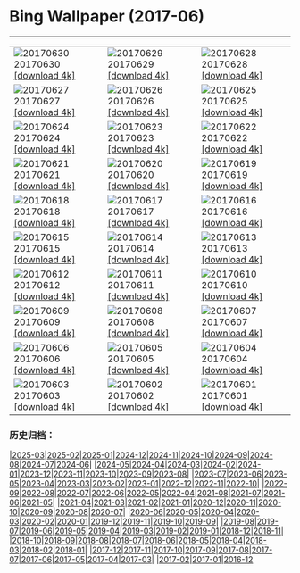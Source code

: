 # Bing Wallpaper (2017-06)
**************

<table><tr><td><img class="wallpaper" src="https://www.bing.com/az/hprichbg/rb/RanwuLake_EN-US10121024399_1920x1080.jpg" alt="20170630"> 20170630 <a href="https://www.bing.com/az/hprichbg/rb/RanwuLake_EN-US10121024399_UHD.jpg">[download 4k]</a></td><td><img class="wallpaper" src="https://www.bing.com/az/hprichbg/rb/NorddorfPath_EN-US10723559913_1920x1080.jpg" alt="20170629"> 20170629 <a href="https://www.bing.com/az/hprichbg/rb/NorddorfPath_EN-US10723559913_UHD.jpg">[download 4k]</a></td><td><img class="wallpaper" src="https://www.bing.com/az/hprichbg/rb/JoshuaTrees_EN-US10044021957_1920x1080.jpg" alt="20170628"> 20170628 <a href="https://www.bing.com/az/hprichbg/rb/JoshuaTrees_EN-US10044021957_UHD.jpg">[download 4k]</a></td></tr><tr><td><img class="wallpaper" src="https://www.bing.com/az/hprichbg/rb/CallanishSS_EN-US12690147391_1920x1080.jpg" alt="20170627"> 20170627 <a href="https://www.bing.com/az/hprichbg/rb/CallanishSS_EN-US12690147391_UHD.jpg">[download 4k]</a></td><td><img class="wallpaper" src="https://www.bing.com/az/hprichbg/rb/MadagascarLemurs_EN-US6929042654_1920x1080.jpg" alt="20170626"> 20170626 <a href="https://www.bing.com/az/hprichbg/rb/MadagascarLemurs_EN-US6929042654_UHD.jpg">[download 4k]</a></td><td><img class="wallpaper" src="https://www.bing.com/az/hprichbg/rb/SanLorenzo_EN-US8246045607_1920x1080.jpg" alt="20170625"> 20170625 <a href="https://www.bing.com/az/hprichbg/rb/SanLorenzo_EN-US8246045607_UHD.jpg">[download 4k]</a></td></tr><tr><td><img class="wallpaper" src="https://www.bing.com/az/hprichbg/rb/HawaiiSwim_EN-US7233619332_1920x1080.jpg" alt="20170624"> 20170624 <a href="https://www.bing.com/az/hprichbg/rb/HawaiiSwim_EN-US7233619332_UHD.jpg">[download 4k]</a></td><td><img class="wallpaper" src="https://www.bing.com/az/hprichbg/rb/MooneyFalls_EN-US11568488094_1920x1080.jpg" alt="20170623"> 20170623 <a href="https://www.bing.com/az/hprichbg/rb/MooneyFalls_EN-US11568488094_UHD.jpg">[download 4k]</a></td><td><img class="wallpaper" src="https://www.bing.com/az/hprichbg/rb/AKFox_EN-US8586782340_1920x1080.jpg" alt="20170622"> 20170622 <a href="https://www.bing.com/az/hprichbg/rb/AKFox_EN-US8586782340_UHD.jpg">[download 4k]</a></td></tr><tr><td><img class="wallpaper" src="https://www.bing.com/az/hprichbg/rb/VeniceSunset_EN-US9661879063_1920x1080.jpg" alt="20170621"> 20170621 <a href="https://www.bing.com/az/hprichbg/rb/VeniceSunset_EN-US9661879063_UHD.jpg">[download 4k]</a></td><td><img class="wallpaper" src="https://www.bing.com/az/hprichbg/rb/PlayaRoja_EN-US9542724846_1920x1080.jpg" alt="20170620"> 20170620 <a href="https://www.bing.com/az/hprichbg/rb/PlayaRoja_EN-US9542724846_UHD.jpg">[download 4k]</a></td><td><img class="wallpaper" src="https://www.bing.com/az/hprichbg/rb/AeoniumLeaf_EN-US7200082197_1920x1080.jpg" alt="20170619"> 20170619 <a href="https://www.bing.com/az/hprichbg/rb/AeoniumLeaf_EN-US7200082197_UHD.jpg">[download 4k]</a></td></tr><tr><td><img class="wallpaper" src="https://www.bing.com/az/hprichbg/rb/TurDad_EN-US11284438848_1920x1080.jpg" alt="20170618"> 20170618 <a href="https://www.bing.com/az/hprichbg/rb/TurDad_EN-US11284438848_UHD.jpg">[download 4k]</a></td><td><img class="wallpaper" src="https://www.bing.com/az/hprichbg/rb/ThufaHill_EN-US8809655435_1920x1080.jpg" alt="20170617"> 20170617 <a href="https://www.bing.com/az/hprichbg/rb/ThufaHill_EN-US8809655435_UHD.jpg">[download 4k]</a></td><td><img class="wallpaper" src="https://www.bing.com/az/hprichbg/rb/FireDragonfly_EN-US9623816108_1920x1080.jpg" alt="20170616"> 20170616 <a href="https://www.bing.com/az/hprichbg/rb/FireDragonfly_EN-US9623816108_UHD.jpg">[download 4k]</a></td></tr><tr><td><img class="wallpaper" src="https://www.bing.com/az/hprichbg/rb/TOAD_EN-US7336795473_1920x1080.jpg" alt="20170615"> 20170615 <a href="https://www.bing.com/az/hprichbg/rb/TOAD_EN-US7336795473_UHD.jpg">[download 4k]</a></td><td><img class="wallpaper" src="https://www.bing.com/az/hprichbg/rb/LadderTruckFlag_EN-US6754477338_1920x1080.jpg" alt="20170614"> 20170614 <a href="https://www.bing.com/az/hprichbg/rb/LadderTruckFlag_EN-US6754477338_UHD.jpg">[download 4k]</a></td><td><img class="wallpaper" src="https://www.bing.com/az/hprichbg/rb/NiemeyerCenter_EN-US8964518609_1920x1080.jpg" alt="20170613"> 20170613 <a href="https://www.bing.com/az/hprichbg/rb/NiemeyerCenter_EN-US8964518609_UHD.jpg">[download 4k]</a></td></tr><tr><td><img class="wallpaper" src="https://www.bing.com/az/hprichbg/rb/DinosaurPP_EN-US14141412793_1920x1080.jpg" alt="20170612"> 20170612 <a href="https://www.bing.com/az/hprichbg/rb/DinosaurPP_EN-US14141412793_UHD.jpg">[download 4k]</a></td><td><img class="wallpaper" src="https://www.bing.com/az/hprichbg/rb/MagnificentGBR_EN-US9547030928_1920x1080.jpg" alt="20170611"> 20170611 <a href="https://www.bing.com/az/hprichbg/rb/MagnificentGBR_EN-US9547030928_UHD.jpg">[download 4k]</a></td><td><img class="wallpaper" src="https://www.bing.com/az/hprichbg/rb/LibraryofCelsus_EN-US10684027847_1920x1080.jpg" alt="20170610"> 20170610 <a href="https://www.bing.com/az/hprichbg/rb/LibraryofCelsus_EN-US10684027847_UHD.jpg">[download 4k]</a></td></tr><tr><td><img class="wallpaper" src="https://www.bing.com/az/hprichbg/rb/BalmhornRegion_EN-US6932360915_1920x1080.jpg" alt="20170609"> 20170609 <a href="https://www.bing.com/az/hprichbg/rb/BalmhornRegion_EN-US6932360915_UHD.jpg">[download 4k]</a></td><td><img class="wallpaper" src="https://www.bing.com/az/hprichbg/rb/OceanCurrents_EN-US13599348032_1920x1080.jpg" alt="20170608"> 20170608 <a href="https://www.bing.com/az/hprichbg/rb/OceanCurrents_EN-US13599348032_UHD.jpg">[download 4k]</a></td><td><img class="wallpaper" src="https://www.bing.com/az/hprichbg/rb/WallersGazelle_EN-US9185873893_1920x1080.jpg" alt="20170607"> 20170607 <a href="https://www.bing.com/az/hprichbg/rb/WallersGazelle_EN-US9185873893_UHD.jpg">[download 4k]</a></td></tr><tr><td><img class="wallpaper" src="https://www.bing.com/az/hprichbg/rb/JunoMemorial_EN-US11412616317_1920x1080.jpg" alt="20170606"> 20170606 <a href="https://www.bing.com/az/hprichbg/rb/JunoMemorial_EN-US11412616317_UHD.jpg">[download 4k]</a></td><td><img class="wallpaper" src="https://www.bing.com/az/hprichbg/rb/KaprunDam_EN-US8019236843_1920x1080.jpg" alt="20170605"> 20170605 <a href="https://www.bing.com/az/hprichbg/rb/KaprunDam_EN-US8019236843_UHD.jpg">[download 4k]</a></td><td><img class="wallpaper" src="https://www.bing.com/az/hprichbg/rb/BluestripedFangblenny_EN-US10764047906_1920x1080.jpg" alt="20170604"> 20170604 <a href="https://www.bing.com/az/hprichbg/rb/BluestripedFangblenny_EN-US10764047906_UHD.jpg">[download 4k]</a></td></tr><tr><td><img class="wallpaper" src="https://www.bing.com/az/hprichbg/rb/TexasBluebonnets_EN-US9649625716_1920x1080.jpg" alt="20170603"> 20170603 <a href="https://www.bing.com/az/hprichbg/rb/TexasBluebonnets_EN-US9649625716_UHD.jpg">[download 4k]</a></td><td><img class="wallpaper" src="https://www.bing.com/az/hprichbg/rb/PonteSantAngelo_EN-US14642948743_1920x1080.jpg" alt="20170602"> 20170602 <a href="https://www.bing.com/az/hprichbg/rb/PonteSantAngelo_EN-US14642948743_UHD.jpg">[download 4k]</a></td><td><img class="wallpaper" src="https://www.bing.com/az/hprichbg/rb/EuropeanFlamingo_EN-US11283971815_1920x1080.jpg" alt="20170601"> 20170601 <a href="https://www.bing.com/az/hprichbg/rb/EuropeanFlamingo_EN-US11283971815_UHD.jpg">[download 4k]</a></td></tr></table>

### 历史归档：

|[2025-03](/../2025-03/2025-03.md)|[2025-02](/../2025-02/2025-02.md)|[2025-01](/../2025-01/2025-01.md)|[2024-12](/../2024-12/2024-12.md)|[2024-11](/../2024-11/2024-11.md)|[2024-10](/../2024-10/2024-10.md)|[2024-09](/../2024-09/2024-09.md)|[2024-08](/../2024-08/2024-08.md)|[2024-07](/../2024-07/2024-07.md)|[2024-06](/../2024-06/2024-06.md)|
|[2024-05](/../2024-05/2024-05.md)|[2024-04](/../2024-04/2024-04.md)|[2024-03](/../2024-03/2024-03.md)|[2024-02](/../2024-02/2024-02.md)|[2024-01](/../2024-01/2024-01.md)|[2023-12](/../2023-12/2023-12.md)|[2023-11](/../2023-11/2023-11.md)|[2023-10](/../2023-10/2023-10.md)|[2023-09](/../2023-09/2023-09.md)|[2023-08](/../2023-08/2023-08.md)|
|[2023-07](/../2023-07/2023-07.md)|[2023-06](/../2023-06/2023-06.md)|[2023-05](/../2023-05/2023-05.md)|[2023-04](/../2023-04/2023-04.md)|[2023-03](/../2023-03/2023-03.md)|[2023-02](/../2023-02/2023-02.md)|[2023-01](/../2023-01/2023-01.md)|[2022-12](/../2022-12/2022-12.md)|[2022-11](/../2022-11/2022-11.md)|[2022-10](/../2022-10/2022-10.md)|
|[2022-09](/../2022-09/2022-09.md)|[2022-08](/../2022-08/2022-08.md)|[2022-07](/../2022-07/2022-07.md)|[2022-06](/../2022-06/2022-06.md)|[2022-05](/../2022-05/2022-05.md)|[2022-04](/../2022-04/2022-04.md)|[2021-08](/../2021-08/2021-08.md)|[2021-07](/../2021-07/2021-07.md)|[2021-06](/../2021-06/2021-06.md)|[2021-05](/../2021-05/2021-05.md)|
|[2021-04](/../2021-04/2021-04.md)|[2021-03](/../2021-03/2021-03.md)|[2021-02](/../2021-02/2021-02.md)|[2021-01](/../2021-01/2021-01.md)|[2020-12](/../2020-12/2020-12.md)|[2020-11](/../2020-11/2020-11.md)|[2020-10](/../2020-10/2020-10.md)|[2020-09](/../2020-09/2020-09.md)|[2020-08](/../2020-08/2020-08.md)|[2020-07](/../2020-07/2020-07.md)|
|[2020-06](/../2020-06/2020-06.md)|[2020-05](/../2020-05/2020-05.md)|[2020-04](/../2020-04/2020-04.md)|[2020-03](/../2020-03/2020-03.md)|[2020-02](/../2020-02/2020-02.md)|[2020-01](/../2020-01/2020-01.md)|[2019-12](/../2019-12/2019-12.md)|[2019-11](/../2019-11/2019-11.md)|[2019-10](/../2019-10/2019-10.md)|[2019-09](/../2019-09/2019-09.md)|
|[2019-08](/../2019-08/2019-08.md)|[2019-07](/../2019-07/2019-07.md)|[2019-06](/../2019-06/2019-06.md)|[2019-05](/../2019-05/2019-05.md)|[2019-04](/../2019-04/2019-04.md)|[2019-03](/../2019-03/2019-03.md)|[2019-02](/../2019-02/2019-02.md)|[2019-01](/../2019-01/2019-01.md)|[2018-12](/../2018-12/2018-12.md)|[2018-11](/../2018-11/2018-11.md)|
|[2018-10](/../2018-10/2018-10.md)|[2018-09](/../2018-09/2018-09.md)|[2018-08](/../2018-08/2018-08.md)|[2018-07](/../2018-07/2018-07.md)|[2018-06](/../2018-06/2018-06.md)|[2018-05](/../2018-05/2018-05.md)|[2018-04](/../2018-04/2018-04.md)|[2018-03](/../2018-03/2018-03.md)|[2018-02](/../2018-02/2018-02.md)|[2018-01](/../2018-01/2018-01.md)|
|[2017-12](/../2017-12/2017-12.md)|[2017-11](/../2017-11/2017-11.md)|[2017-10](/../2017-10/2017-10.md)|[2017-09](/../2017-09/2017-09.md)|[2017-08](/../2017-08/2017-08.md)|[2017-07](/../2017-07/2017-07.md)|[2017-06](/2017-06.md)|[2017-05](/../2017-05/2017-05.md)|[2017-04](/../2017-04/2017-04.md)|[2017-03](/../2017-03/2017-03.md)|
|[2017-02](/../2017-02/2017-02.md)|[2017-01](/../2017-01/2017-01.md)|[2016-12](/../2016-12/2016-12.md)